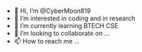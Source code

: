 - 👋 Hi, I’m @CyberMoon819
- 👀 I’m interested in coding and in research
- 🌱 I’m currently learning BTECH CSE
- 💞️ I’m looking to collaborate on ...
- 📫 How to reach me ...

<!---
CyberMoon819/CyberMoon819 is a ✨ special ✨ repository because its `README.md` (this file) appears on your GitHub profile.
You can click the Preview link to take a look at your changes.
--->
